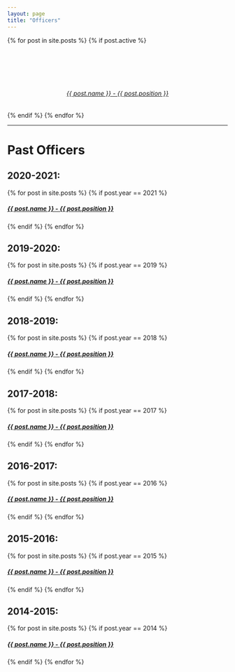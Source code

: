 ```yaml
---
layout: page
title: "Officers"
---
```

<div class="row">
{% for post in site.posts %}
{% if post.active %}
	<a href="{{ post.url | prepend: site.baseurl }}">
		<div class="circle small pull-left" style="background-image: url('{{ site.url }}/{% if post.header-img %}{{ post.header-img }}{% else %}img/officers/blank.jpg{% endif %}')" >
            <br><br><br><br><br>
            <h6 class="post-title" style="text-align:center">
            {{ post.name }} - {{ post.position }}</h6>
            <!-- <h6 class="post-title" style="text-align:center">
            {{ post.position }}</h6> -->
		</div>
	</a>
{% endif %}
{% endfor %}
</div>
<hr>



<h1>Past Officers</h1>
<div class="col-lg-12 col-md-12 col-sm-12 col-xs-12">

<h2>2020-2021:</h2>
<div class="col-lg-0 col-md-0 col-sm-0 col-xs-0">
{% for post in site.posts %}
{% if post.year == 2021 %}
    <a href="{{ post.url | prepend: site.baseurl }}">
        <h5 class="post-title">{{ post.name }} - {{ post.position }}</h5>
    </a>
{% endif %}
{% endfor %}
</div>

<h2>2019-2020:</h2>
<div class="col-lg-0 col-md-0 col-sm-0 col-xs-0">
{% for post in site.posts %}
{% if post.year == 2019 %}
    <a href="{{ post.url | prepend: site.baseurl }}">
        <h5 class="post-title">{{ post.name }} - {{ post.position }}</h5>
    </a>
{% endif %}
{% endfor %}
</div>

<h2>2018-2019:</h2>
<div class="col-lg-0 col-md-0 col-sm-0 col-xs-0">
{% for post in site.posts %}
{% if post.year == 2018 %}
    <a href="{{ post.url | prepend: site.baseurl }}">
        <h5 class="post-title">{{ post.name }} - {{ post.position }}</h5>
    </a>
{% endif %}
{% endfor %}
</div>

<h2>2017-2018:</h2>
<div class="col-lg-0 col-md-0 col-sm-0 col-xs-0">
{% for post in site.posts %}
{% if post.year == 2017 %}
    <a href="{{ post.url | prepend: site.baseurl }}">
        <h5 class="post-title">{{ post.name }} - {{ post.position }}</h5>
    </a>
{% endif %}
{% endfor %}
</div>

<h2>2016-2017:</h2>
<div class="col-lg-0 col-md-0 col-sm-0 col-xs-0">
{% for post in site.posts %}
{% if post.year == 2016 %}
    <a href="{{ post.url | prepend: site.baseurl }}">
        <h5 class="post-title">{{ post.name }} - {{ post.position }}</h5>
    </a>
{% endif %}
{% endfor %}
</div>

<h2>2015-2016:</h2>
<div class="col-lg-0 col-md-0 col-sm-0 col-xs-0">
{% for post in site.posts %}
{% if post.year == 2015 %}
    <a href="{{ post.url | prepend: site.baseurl }}">
        <h5 class="post-title">{{ post.name }} - {{ post.position }}</h5>
    </a>
{% endif %}
{% endfor %}
</div>

<h2>2014-2015:</h2>
<div class="col-lg-0 col-md-0 col-sm-0 col-xs-0">
{% for post in site.posts %}
{% if post.year == 2014 %}
    <a href="{{ post.url | prepend: site.baseurl }}">
        <h5 class="post-title">{{ post.name }} - {{ post.position }}</h5>
    </a>
{% endif %}
{% endfor %}
</div>
